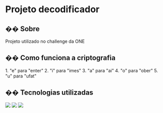 <h1>Projeto decodificador</h1>

<h2>�� Sobre</h2>
<p>Projeto utilizado no challenge da ONE</p>

<h2>�� Como funciona a criptografia </h2>
1. "e" para "enter"
2. "i" para "imes"
3. "a" para "ai"
4. "o" para "ober"
5. "u" para "ufat"

## �� Tecnologias utilizadas
<div>
  <img src="https://img.shields.io/badge/HTML-239120?style=for-the-badge&logo=html5&logoColor=white">
  <img src="https://img.shields.io/badge/CSS-239120?&style=for-the-badge&logo=css3&logoColor=white">
  <img src="https://img.shields.io/badge/JavaScript-F7DF1E?style=for-the-badge&logo=javascript&logoColor=black">
</div>

